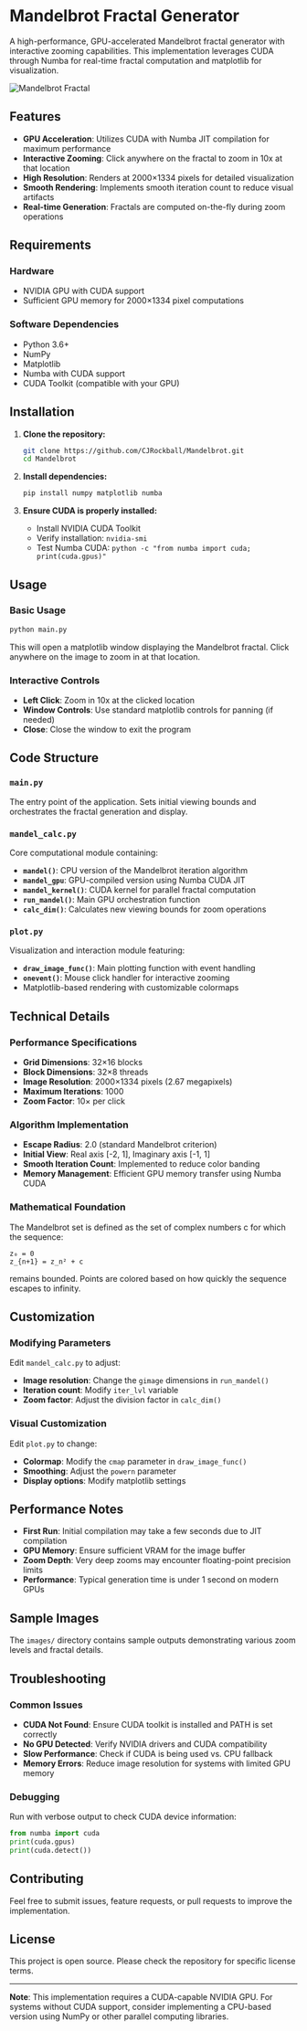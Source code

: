 # Mandelbrot Fractal Generator

A high-performance, GPU-accelerated Mandelbrot fractal generator with interactive zooming capabilities. This implementation leverages CUDA through Numba for real-time fractal computation and matplotlib for visualization.

![Mandelbrot Fractal](images/Figure_0.png)

## Features

- **GPU Acceleration**: Utilizes CUDA with Numba JIT compilation for maximum performance
- **Interactive Zooming**: Click anywhere on the fractal to zoom in 10x at that location
- **High Resolution**: Renders at 2000×1334 pixels for detailed visualization
- **Smooth Rendering**: Implements smooth iteration count to reduce visual artifacts
- **Real-time Generation**: Fractals are computed on-the-fly during zoom operations

## Requirements

### Hardware
- NVIDIA GPU with CUDA support
- Sufficient GPU memory for 2000×1334 pixel computations

### Software Dependencies
- Python 3.6+
- NumPy
- Matplotlib
- Numba with CUDA support
- CUDA Toolkit (compatible with your GPU)

## Installation

1. **Clone the repository:**
   ```bash
   git clone https://github.com/CJRockball/Mandelbrot.git
   cd Mandelbrot
   ```

2. **Install dependencies:**
   ```bash
   pip install numpy matplotlib numba
   ```

3. **Ensure CUDA is properly installed:**
   - Install NVIDIA CUDA Toolkit
   - Verify installation: `nvidia-smi`
   - Test Numba CUDA: `python -c "from numba import cuda; print(cuda.gpus)"`

## Usage

### Basic Usage
```bash
python main.py
```

This will open a matplotlib window displaying the Mandelbrot fractal. Click anywhere on the image to zoom in at that location.

### Interactive Controls
- **Left Click**: Zoom in 10x at the clicked location
- **Window Controls**: Use standard matplotlib controls for panning (if needed)
- **Close**: Close the window to exit the program

## Code Structure

### `main.py`
The entry point of the application. Sets initial viewing bounds and orchestrates the fractal generation and display.

### `mandel_calc.py`
Core computational module containing:
- **`mandel()`**: CPU version of the Mandelbrot iteration algorithm
- **`mandel_gpu`**: GPU-compiled version using Numba CUDA JIT
- **`mandel_kernel()`**: CUDA kernel for parallel fractal computation
- **`run_mandel()`**: Main GPU orchestration function
- **`calc_dim()`**: Calculates new viewing bounds for zoom operations

### `plot.py`
Visualization and interaction module featuring:
- **`draw_image_func()`**: Main plotting function with event handling
- **`onevent()`**: Mouse click handler for interactive zooming
- Matplotlib-based rendering with customizable colormaps

## Technical Details

### Performance Specifications
- **Grid Dimensions**: 32×16 blocks
- **Block Dimensions**: 32×8 threads
- **Image Resolution**: 2000×1334 pixels (2.67 megapixels)
- **Maximum Iterations**: 1000
- **Zoom Factor**: 10× per click

### Algorithm Implementation
- **Escape Radius**: 2.0 (standard Mandelbrot criterion)
- **Initial View**: Real axis [-2, 1], Imaginary axis [-1, 1]
- **Smooth Iteration Count**: Implemented to reduce color banding
- **Memory Management**: Efficient GPU memory transfer using Numba CUDA

### Mathematical Foundation
The Mandelbrot set is defined as the set of complex numbers c for which the sequence:
```
z₀ = 0
z_{n+1} = z_n² + c
```
remains bounded. Points are colored based on how quickly the sequence escapes to infinity.

## Customization

### Modifying Parameters
Edit `mandel_calc.py` to adjust:
- **Image resolution**: Change the `gimage` dimensions in `run_mandel()`
- **Iteration count**: Modify `iter_lvl` variable
- **Zoom factor**: Adjust the division factor in `calc_dim()`

### Visual Customization
Edit `plot.py` to change:
- **Colormap**: Modify the `cmap` parameter in `draw_image_func()`
- **Smoothing**: Adjust the `powern` parameter
- **Display options**: Modify matplotlib settings

## Performance Notes

- **First Run**: Initial compilation may take a few seconds due to JIT compilation
- **GPU Memory**: Ensure sufficient VRAM for the image buffer
- **Zoom Depth**: Very deep zooms may encounter floating-point precision limits
- **Performance**: Typical generation time is under 1 second on modern GPUs

## Sample Images

The `images/` directory contains sample outputs demonstrating various zoom levels and fractal details.

## Troubleshooting

### Common Issues
- **CUDA Not Found**: Ensure CUDA toolkit is installed and PATH is set correctly
- **No GPU Detected**: Verify NVIDIA drivers and CUDA compatibility
- **Slow Performance**: Check if CUDA is being used vs. CPU fallback
- **Memory Errors**: Reduce image resolution for systems with limited GPU memory

### Debugging
Run with verbose output to check CUDA device information:
```python
from numba import cuda
print(cuda.gpus)
print(cuda.detect())
```

## Contributing

Feel free to submit issues, feature requests, or pull requests to improve the implementation.

## License

This project is open source. Please check the repository for specific license terms.

---

**Note**: This implementation requires a CUDA-capable NVIDIA GPU. For systems without CUDA support, consider implementing a CPU-based version using NumPy or other parallel computing libraries.